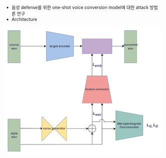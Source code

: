 - 음성 defense를 위한 one-shot voice conversion model에 대한 attack 방법론 연구
- Architecture
<img src="./architecture.png">
